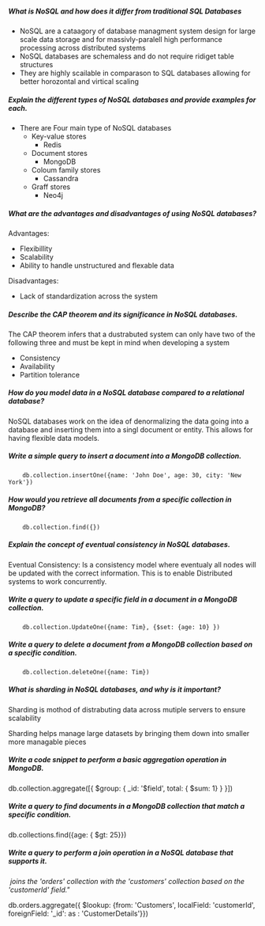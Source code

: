 
##### What is NoSQL and how does it differ from traditional SQL Databases

- NoSQL are a cataagory of database managment system design for large scale data storage and for massivly-paralell high performance processing across distributed systems
- NoSQL databases are schemaless and do not require ridiget table structures
- They are highly scailable in comparason to SQL databases allowing for better horozontal and virtical scaling

##### Explain the different types of NoSQL databases and provide examples for each.

- There are Four main type of NoSQL databases
	- Key-value stores
		- Redis
	- Document stores
		- MongoDB
	- Coloum family stores
		- Cassandra
	- Graff stores
		- Neo4j


##### What are the advantages and disadvantages of using NoSQL databases?

Advantages:
- Flexibillity
- Scalability
- Ability to handle unstructured and flexable data

Disadvantages:
- Lack of standardization across the system

##### Describe the CAP theorem and its significance in NoSQL databases.

The CAP theorem infers that a dustrabuted system can only have two of the following three and must be kept in mind when developing a system 
- Consistency
- Availability
- Partition tolerance 

##### How do you model data in a NoSQL database compared to a relational database?

NoSQL databases work on the idea of denormalizing the data going into a database and inserting them into a singl document or entity. This allows for having flexible data models.

##### Write a simple query to insert a document into a MongoDB collection.

		db.collection.insertOne({name: 'John Doe', age: 30, city: 'New York'})

##### How would you retrieve all documents from a specific collection in MongoDB?

		db.collection.find({})

##### Explain the concept of eventual consistency in NoSQL databases.

Eventual Consistency: Is a consistency model where eventualy all nodes will be updated with the correct information. This is to enable Distributed systems to work concurrently.


##### Write a query to update a specific field in a document in a MongoDB collection.

		db.collection.UpdateOne({name: Tim}, {$set: {age: 10} })

##### Write a query to delete a document from a MongoDB collection based on a specific condition.

		db.collection.deleteOne({name: Tim})


##### What is sharding in NoSQL databases, and why is it important?

Sharding is mothod of distrabuting data across mutiple servers to ensure scalability

Sharding helps manage large datasets by bringing them down into smaller more managable pieces

##### Write a code snippet to perform a basic aggregation operation in MongoDB.

db.collection.aggregate([{ $group: { _id: '$field', total: { $sum: 1} } }])

##### Write a query to find documents in a MongoDB collection that match a specific condition.

db.collections.find({age: { $gt: 25}})

##### Write a query to perform a join operation in a NoSQL database that supports it.

 _joins the 'orders' collection with the 'customers' collection based on the 'customerId' field."_

db.orders.aggregate({ $lookup: {from: 'Customers', localField: 'customerId', foreignField: '_id': as : 'CustomerDetails'}})